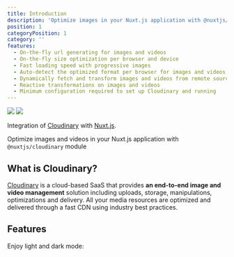 ```yaml
---
title: Introduction
description: 'Optimize images in your Nuxt.js application with @nuxtjs/cloudinary module'
position: 1
categoryPosition: 1
category: ''
features:
  - On-the-fly url generating for images and videos
  - On-the-fly size optimization per browser and device
  - Fast loading speed with progressive images
  - Auto-detect the optimized format per browser for images and videos
  - Dynamically fetch and transform images and videos from remote sources
  - Reactive transformations on images and videos
  - Minimum configuration required to set up Cloudinary and running
---
```


<img src="https://res.cloudinary.com/mayashavin/image/upload/q_auto,f_auto,h_640/v1596608425/nuxt-cld/nuxt_cloudinary_1" class="light-img">
<img src="https://res.cloudinary.com/mayashavin/image/upload/q_auto,f_auto,h_640/v1596608425/nuxt-cld/nuxt_cloudinary" class="dark-img">

Integration of [Cloudinary](https:/cloudinary.com) with [Nuxt.js](https://nuxtjs.org).

Optimize images and videos in your Nuxt.js application with `@nuxtjs/cloudinary` module

## What is Cloudinary?

[Cloudinary](https:/cloudinary.com) is a cloud-based SaaS that provides **an end-to-end image and video management** solution including uploads, storage, manipulations, optimizations and delivery. All your media resources are optimized and delivered through a fast CDN using industry best practices.

## Features

<list :items="features"></list>

<p class="flex items-center">Enjoy light and dark mode:&nbsp;<app-color-switcher class="p-2"></app-color-switcher></p>